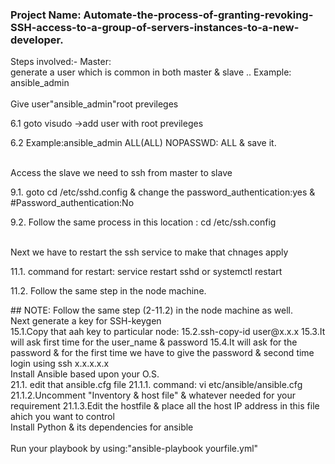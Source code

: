 ### Project Name: Automate-the-process-of-granting-revoking-SSH-access-to-a-group-of-servers-instances-to-a-new-developer.
Steps involved:-
Master: 
<br> generate a user which is common in both master & slave .. Example: ansible_admin</br>
<br> Give user"ansible_admin"root previleges<br> 
  <p> 6.1 goto visudo ->add user with root previleges </p>
  <p> 6.2 Example:ansible_admin ALL(ALL) NOPASSWD: ALL & save it. </p>
<br> Access the slave we need to ssh from master to slave <br> 
 <p> 9.1. goto  cd /etc/sshd.config & change the password_authentication:yes & #Password_authentication:No </p>
 <p> 9.2. Follow the same process in this location : cd /etc/ssh.config </p>
<br>  Next we have to restart the ssh service to make that chnages apply <br> 
  <p>11.1. command for restart:  service restart sshd or systemctl  restart </p>
  <p>11.2. Follow the same step in the node machine.</p>
## NOTE: Follow the same step (2-11.2) in the node machine as well.
<br>  Next generate a key for  SSH-keygen <br> 
  15.1.Copy that aah key to particular node:
  15.2.ssh-copy-id user@x.x.x
  15.3.It will ask first time for the user_name & password
  15.4.It will ask for the password & for the first time we have to give the password & second time login using ssh x.x.x.x.x
<br>  Install Ansible based upon your O.S.<br> 
  21.1. edit that ansible.cfg file
      21.1.1. command: vi etc/ansible/ansible.cfg
       21.1.2.Uncomment "Inventory &  host file" & whatever needed for your requirement
       21.1.3.Edit the hostfile & place all the host IP address in this file ahich you want to control
<br> Install Python & its dependencies for ansible <br> 
<br>  Run your playbook by using:"ansible-playbook yourfile.yml"<br>  
